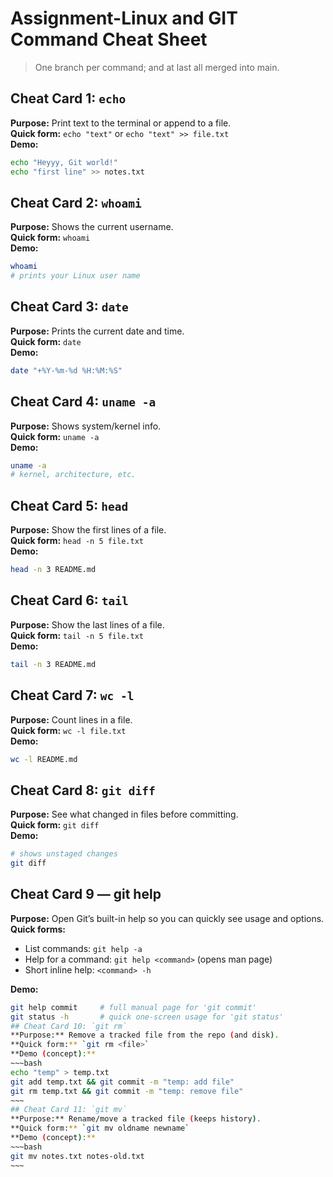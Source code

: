 # Assignment-Linux and GIT Command Cheat Sheet

> One branch per command; and at last all merged into main.
## Cheat Card 1: `echo`
**Purpose:** Print text to the terminal or append to a file.  
**Quick form:** `echo "text"` or `echo "text" >> file.txt`  
**Demo:**
~~~bash
echo "Heyyy, Git world!"
echo "first line" >> notes.txt
~~~
## Cheat Card 2: `whoami`
**Purpose:** Shows the current username.  
**Quick form:** `whoami`  
**Demo:**
~~~bash
whoami
# prints your Linux user name
~~~
## Cheat Card 3: `date`
**Purpose:** Prints the current date and time.  
**Quick form:** `date`  
**Demo:**
~~~bash
date "+%Y-%m-%d %H:%M:%S"
~~~
## Cheat Card 4: `uname -a`
**Purpose:** Shows system/kernel info.  
**Quick form:** `uname -a`  
**Demo:**
~~~bash
uname -a
# kernel, architecture, etc.
~~~

## Cheat Card 5: `head`
**Purpose:** Show the first lines of a file.  
**Quick form:** `head -n 5 file.txt`  
**Demo:**
~~~bash
head -n 3 README.md
~~~
## Cheat Card 6: `tail`
**Purpose:** Show the last lines of a file.  
**Quick form:** `tail -n 5 file.txt`  
**Demo:**
~~~bash
tail -n 3 README.md
~~~
## Cheat Card 7: `wc -l`
**Purpose:** Count lines in a file.  
**Quick form:** `wc -l file.txt`  
**Demo:**
~~~bash
wc -l README.md
~~~
## Cheat Card 8: `git diff`
**Purpose:** See what changed in files before committing.  
**Quick form:** `git diff`  
**Demo:**
~~~bash
# shows unstaged changes
git diff
~~~
## Cheat Card 9 — git help
**Purpose:** Open Git’s built-in help so you can quickly see usage and options.  
**Quick forms:**  
- List commands: `git help -a`  
- Help for a command: `git help <command>` (opens man page)  
- Short inline help: `<command> -h`

**Demo:**
```bash
git help commit     # full manual page for 'git commit'
git status -h       # quick one-screen usage for 'git status'
## Cheat Card 10: `git rm`
**Purpose:** Remove a tracked file from the repo (and disk).  
**Quick form:** `git rm <file>`  
**Demo (concept):**
~~~bash
echo "temp" > temp.txt
git add temp.txt && git commit -m "temp: add file"
git rm temp.txt && git commit -m "temp: remove file"
~~~
## Cheat Card 11: `git mv`
**Purpose:** Rename/move a tracked file (keeps history).  
**Quick form:** `git mv oldname newname`  
**Demo (concept):**
~~~bash
git mv notes.txt notes-old.txt
~~~
